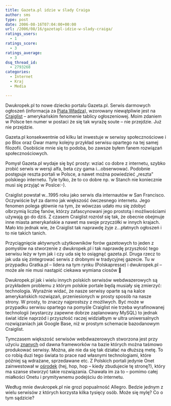 ```yaml
---
title: Gazeta.pl idzie w ślady Craiga
author: sms
type: post
date: 2006-08-16T07:04:00+00:00
url: /2006/08/16/gazetapl-idzie-w-slady-craiga/
ratings_users:
  - 1
ratings_score:
  - 3
ratings_average:
  - 3
dsq_thread_id:
  - 2793268
categories:
  - Internet
  - Kraj
  - Media

---
```

Dwukropek.pl to nowe dziecko portalu Gazeta.pl. Serwis darmowych ogłoszeń (informacja za <a target="_blank" href="http://5wladza.blogspot.com/2006/08/agora-uruchomia-darmowy-portal.html">Piąta Władza</a>), wzorowany niewątpliwie jest na <a target="_blank" href="http://www.craigslist.org/">Craiglist</a> &#8211; amerykańskim fenomenie tablicy ogłoszeniowej. Moim zdaniem w Polsce ten numer w postaci że się tak wyrażę soute &#8211; nie przejdzie. Już nie przejdzie.<!--more-->


  
Gazeta.pl konsekwentnie od kilku lat inwestuje w serwisy społecznościowe i po Blox oraz Gwar mamy kolejny przykład serwisu opartego na tej samej filozofii. Osobiście mnie się to podoba, bo zawsze byłem fanem rozwiązań społecznościowych.
  
Pomysł Gazeta.pl wydaje się być prosty: wziać co dobre z internetu, szybko zrobić serwis w wersji alfa, beta czy gama i&#8230;obserwować. Podobnie postępuje reszta portali w Polsce, a nawet można powiedzieć &#8222;reszta&#8221; polskiego internetu. Tyle tylko, że to co dobre np. w Stanch nie koniecznie musi się przyjąć w Poslce:-).
  
Craiglist powstał w&#8230;1995 roku jako serwis dla internautów w San Francisco. Oczywiście był za darmo jak większość ówczesnego internetu. Jego fenomen polega głównie na tym, że wówczas udało mu się zdobyć olbrzymią liczbę fanów, którzy zafascynowani jego prostotą i możliwościami używają go do dziś. Z czasem Craiglist rozrósł się tak, że obecnie obejmuje inne miasta amerykańskie a nawet ma swoje przyczółki w innych krajach. Mało kto jednak wie, że Craiglist tak naprawdę żyje z&#8230;płatnych ogłoszeń i to nie takich tanich.
  
Przyciągnięcie aktywnych użytkowników forów gazetowych to jeden z pomysłów na stworzenie z dwukropek.pl i tak naprawdę przyszłość tego serwisu leży w tym jak i czy uda się to osiągnąć gazeta.pl. Druga rzecz to jak uda się zintegrować serwis z drobnymi w tradycyjnej gazecie. Tu w przypadku Gratka.pl &#8211; lidera na tym rynku (Polskapresse) i dwukropek.pl &#8211; może ale nie musi nastąpić ciekawa wymiana ciosów 🙂
  
Dwukropek.pl jak i wielu innych polskich serwisów webdwazerowych są przykładem problemu z którym polskie portale będą musiały się zmierzyć: technologia. Wyraźnie widać, że nasze serwisy oparte są na kalce amerykańskich rozwiązań, przeniesionych w prosty sposób na nasze strony. W prosty, to znaczy najprostszy z możliwych. Być może w przypadku serwisu opartego na pomyśle Craiglist nie trzeba wyrafinowanej technologii (wystarczy zapewne dobrze zaplanowany MySQL) to jednak świat idzie naprzód i przyszłość raczej widziałbym w ultra uniwersalnych rozwiązaniach jak Google Base, niż w prostym schemacie bazodanowym Craiglist.
  
Tymczasem większość serwisów webdwazerowych stworzona jest przy użyciu <a target="_blank" href="http://www.rubyonrails.org/">znanych</a> od dawna frameworków na bazie których można taśmowo produkować serwisy. Można, ale nie da się tak działać na dłuższą metę. To co robią duzi tego świata to prace nad własnymi technologiami, które później są wdrażane, sprzedawane etc. Z Polskich portali jedynie Onet zainwestował w <a target="_blank" href="http://www.dreamlab.pl/">ośrodek</a> (hej, hop, hop &#8211; kiedy zbudujecie tę stronę?), który ma szanse stworzyć takie rozwiązania. Chawała im za to &#8211; pomimo całej miałkości Onetu i prymitywnemu podejściu do internetu.
  
Według mnie dwukropek.pl nie grozi popualrność Allegro. Bedzie jednym z wielu serwisów z których korzysta kilka tysięcy osób. Może się mylę? Co o tym sądzicie?